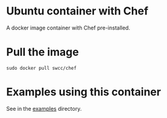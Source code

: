 Ubuntu container with Chef
=========

A docker image container with Chef pre-installed.

Pull the image
==
```
sudo docker pull swcc/chef
```

Examples using this container
==

See in the [examples](https://github.com/swcc/chef/tree/master/examples) directory.
